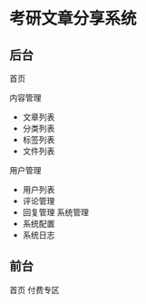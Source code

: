 # 考研文章分享系统

## 后台

首页

内容管理

- 文章列表
- 分类列表
- 标签列表
- 文件列表

用户管理

- 用户列表
- 评论管理
- 回复管理
  系统管理
- 系统配置
- 系统日志

## 前台

首页
付费专区

